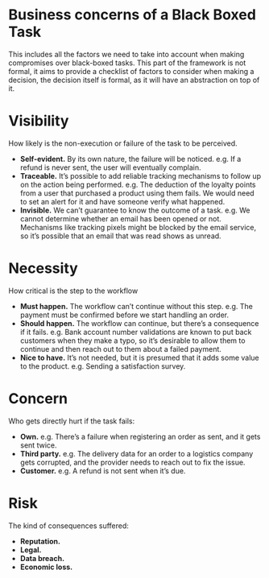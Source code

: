 # Business concerns of a Black Boxed Task

This includes all the factors we need to take into account when making compromises over black-boxed tasks. This part of the framework is not formal, it aims to provide a checklist of factors to consider when making a decision, the decision itself is formal, as it will have an abstraction on top of it.

# Visibility

How likely is the non-execution or failure of the task to be perceived.

- **Self-evident.** By its own nature, the failure will be noticed.
e.g. If a refund is never sent, the user will eventually complain.
- **Traceable.** It’s possible to add reliable tracking mechanisms to follow up on the action being performed.
e.g. The deduction of the loyalty points from a user that purchased a product using them fails. We would need to set an alert for it and have someone verify what happened.
- **Invisible.** We can’t guarantee to know the outcome of a task.
e.g. We cannot determine whether an email has been opened or not. Mechanisms like tracking pixels might be blocked by the email service, so it’s possible that an email that was read shows as unread.

# Necessity

How critical is the step to the workflow

- **Must happen.** The workflow can’t continue without this step.
e.g. The payment must be confirmed before we start handling an order.
- **Should happen.** The workflow can continue, but there’s a consequence if it fails.
e.g. Bank account number validations are known to put back customers when they make a typo, so it’s desirable to allow them to continue and then reach out to them about a failed payment.
- **Nice to have.** It’s not needed, but it is presumed that it adds some value to the product.
e.g. Sending a satisfaction survey.

# Concern

Who gets directly hurt if the task fails:

- **Own.**
e.g. There’s a failure when registering an order as sent, and it gets sent twice.
- **Third party.**
e.g. The delivery data for an order to a logistics company gets corrupted, and the provider needs to reach out to fix the issue.
- **Customer.**
e.g. A refund is not sent when it’s due.

# Risk

The kind of consequences suffered:

- **Reputation.**
- **Legal.**
- **Data breach.**
- **Economic loss.**
